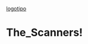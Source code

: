 [logotipo](https://user-images.githubusercontent.com/101908636/218560915-7a5753c8-76b5-461d-92f7-2b861a48c6e0.PNG)
# The_Scanners!
